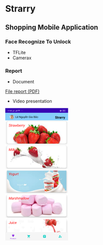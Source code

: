 # Strarry

## Shopping Mobile Application

### Face Recognize To Unlock
- TFLite
- Camerax

### Report
- Document 

[File report (PDF)](https://drive.google.com/file/d/1uB8puhNjfpbOnJ8ezEibT-BKnatiSWjb/view?usp=sharing)
- Video presentation
<a href="https://drive.google.com/file/d/1qNTlw2pv2XM-MqRz4gfn-UApIbFY_Fw6/view?usp=sharing">
  <img src="./image.jpg" alt="Strarry" width="200px">
</a>


